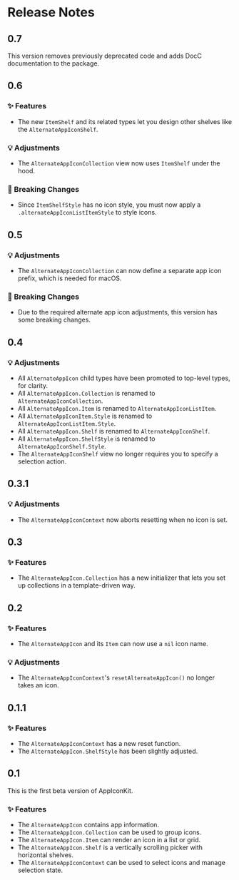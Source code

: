 # Release Notes


## 0.7

This version removes previously deprecated code and adds DocC documentation to the package.



## 0.6

### ✨ Features

* The new `ItemShelf` and its related types let you design other shelves like the `AlternateAppIconShelf`. 

### 💡 Adjustments

* The `AlternateAppIconCollection` view now uses `ItemShelf` under the hood.

### 🚨 Breaking Changes

* Since `ItemShelfStyle` has no icon style, you must now apply a `.alternateAppIconListItemStyle` to style icons.  



## 0.5

### 💡 Adjustments

* The `AlternateAppIconCollection` can now define a separate app icon prefix, which is needed for macOS.

### 🚨 Breaking Changes

* Due to the required alternate app icon adjustments, this version has some breaking changes. 



## 0.4

### 💡 Adjustments

* All `AlternateAppIcon` child types have been promoted to top-level types, for clarity.
* All `AlternateAppIcon.Collection` is renamed to `AlternateAppIconCollection`.
* All `AlternateAppIcon.Item` is renamed to `AlternateAppIconListItem`.
* All `AlternateAppIconItem.Style` is renamed to `AlternateAppIconListItem.Style`.
* All `AlternateAppIcon.Shelf` is renamed to `AlternateAppIconShelf`.
* All `AlternateAppIcon.ShelfStyle` is renamed to `AlternateAppIconShelf.Style`.
* The `AlternateAppIconShelf` view no longer requires you to specify a selection action.



## 0.3.1

### 💡 Adjustments

* The `AlternateAppIconContext` now aborts resetting when no icon is set.



## 0.3

### ✨ Features

* The `AlternateAppIcon.Collection` has a new initializer that lets you set up collections in a template-driven way.



## 0.2

### ✨ Features

* The `AlternateAppIcon` and its `Item` can now use a `nil` icon name.

### 💡 Adjustments

* The `AlternateAppIconContext`'s `resetAlternateAppIcon()` no longer takes an icon.



## 0.1.1

### ✨ Features

* The `AlternateAppIconContext` has a new reset function.
* The `AlternateAppIcon.ShelfStyle` has been slightly adjusted.



## 0.1

This is the first beta version of AppIconKit.

### ✨ Features

* The `AlternateAppIcon` contains app information.
* The `AlternateAppIcon.Collection` can be used to group icons.
* The `AlternateAppIcon.Item` can render an icon in a list or grid.
* The `AlternateAppIcon.Shelf` is a vertically scrolling picker with horizontal shelves.
* The `AlternateAppIconContext` can be used to select icons and manage selection state.
